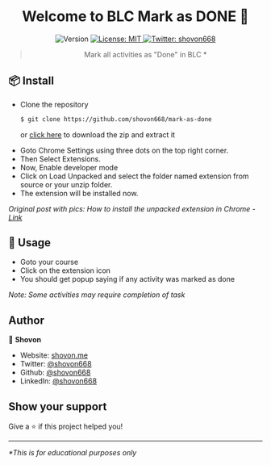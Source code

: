 <h1 align="center">Welcome to BLC Mark as DONE 👋</h1>
<div align='center'>
<p>
  <img alt="Version" src="https://img.shields.io/badge/version-b1-blue.svg?cacheSeconds=2592000" />
  <a href="#" target="_blank">
    <img alt="License: MIT" src="https://img.shields.io/badge/License-MIT-yellow.svg" />
  </a>
  <a href="https://twitter.com/shovon668" target="_blank">
    <img alt="Twitter: shovon668" src="https://img.shields.io/twitter/follow/shovon668.svg?style=social" />
  </a>
</p>

> Mark all activities as "Done" in BLC *

</div>

## 📦 Install

<ul>
  <li>Clone the repository

```sh
$ git clone https://github.com/shovon668/mark-as-done
```

or [click here](https://github.com/shovon668/mark-as-done/archive/refs/heads/main.zip) to download the zip and extract it

</li>
  <li>Goto Chrome Settings using three dots on the top right corner.</li>
  <li>Then Select Extensions.</li>
  <li>Now, Enable developer mode</li>
  <li>Click on Load Unpacked and select the folder named extension from source or your unzip folder.</li>
  <li>The extension will be installed now.</li>
</ul> 

_Original post with pics: How to install the unpacked extension in Chrome - [Link](https://webkul.com/blog/how-to-install-the-unpacked-extension-in-chrome/)_

## 🚀 Usage

- Goto your course
- Click on the extension icon
- You should get popup saying if any activity was marked as done

_Note: Some activities may require completion of task_

## Author

👤 **Shovon**

* Website: [shovon.me](https://shovon.me)
* Twitter: [@shovon668](https://redirect.shovon.me/twitter)
* Github: [@shovon668](https://redirect.shovon.me/github)
* LinkedIn: [@shovon668](https://redirect.shovon.me/linkedin)

## Show your support

Give a ⭐️ if this project helped you!

***
_*This is for educational purposes only_